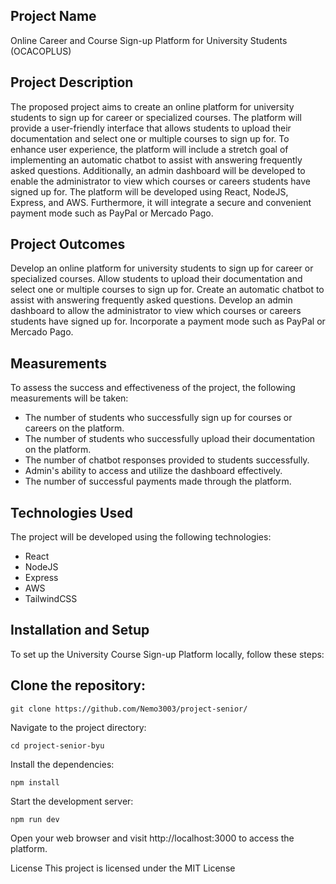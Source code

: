 ## Project Name
Online Career and Course Sign-up Platform for University Students (OCACOPLUS)

## Project Description
The proposed project aims to create an online platform for university students to sign up for career or specialized courses. The platform will provide a user-friendly interface that allows students to upload their documentation and select one or multiple courses to sign up for. To enhance user experience, the platform will include a stretch goal of implementing an automatic chatbot to assist with answering frequently asked questions. Additionally, an admin dashboard will be developed to enable the administrator to view which courses or careers students have signed up for. The platform will be developed using React, NodeJS, Express, and AWS. Furthermore, it will integrate a secure and convenient payment mode such as PayPal or Mercado Pago.

## Project Outcomes
Develop an online platform for university students to sign up for career or specialized courses.
Allow students to upload their documentation and select one or multiple courses to sign up for.
Create an automatic chatbot to assist with answering frequently asked questions.
Develop an admin dashboard to allow the administrator to view which courses or careers students have signed up for.
Incorporate a payment mode such as PayPal or Mercado Pago.
## Measurements
 To assess the success and effectiveness of the project, the following measurements will be taken:
 - The number of students who successfully sign up for courses or careers on the platform.
 - The number of students who successfully upload their documentation on the platform.
 - The number of chatbot responses provided to students successfully.
 - Admin's ability to access and utilize the dashboard effectively.
 - The number of successful payments made through the platform.
## Technologies Used
   The project will be developed using the following technologies:

 - React
 - NodeJS
 - Express
 - AWS
  - TailwindCSS
## Installation and Setup
To set up the University Course Sign-up Platform locally, follow these steps:

## Clone the repository:

```
git clone https://github.com/Nemo3003/project-senior/
```
Navigate to the project directory:

```
cd project-senior-byu
```

Install the dependencies:

```
npm install
```
Start the development server:

```
npm run dev
```
Open your web browser and visit http://localhost:3000 to access the platform.


License
This project is licensed under the MIT License
